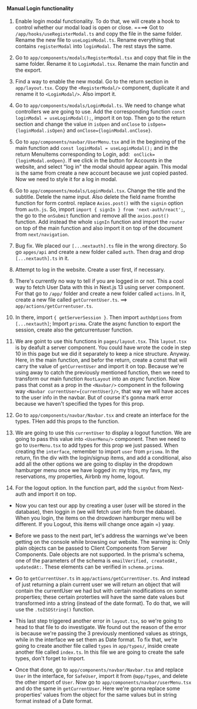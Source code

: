 #### Manual Login functionality

1. Enable login modal functionality. To do that, we will create a hook to control whether our modal load is open or close. ====> Got to `/app/hooks/useRegisterModal.ts` and copy the file in the same folder. Rename the new file to `useLoginModal.ts`. Rename everything that contains `registerModal` into `loginModal`. The rest stays the same.

2. Go to `app/components/modals/RegisterModal.tsx` and copy that file in the same folder. Rename it to `LoginModal.tsx`. Rename the main functin and the export.

3. Find a way to enable the new modal. Go to the return section in `app/layout.tsx`. Copy the `<RegisterModal/>` component, duplicate it and rename it to `<LoginModal/>`. Also import it.

4. Go to `app/components/modals/LoginModal.ts`. We need to change what controllers we are going to use. Add the corresponding function `const loginModal = useLoginModal();`, import it on top. Then go to the return section and change the value in `isOpen` and `onClose` to `isOpen={loginModal.isOpen}` and `onClose={loginModal.onClose}`.

5. Go to `app/components/navbar/UserMenu.tsx` and in the beginning of the main function add `const loginModal = useLoginModal();` and in the return MenuItems corresponding to Login, add: ` onClick={loginModal.onOpen}`. If we click in the button for Accounts in the website, and select "log in" the modal should appear again. This modal is the same from create a new account because we just copied pasted. Now we need to style it for a log in modal.

6. Go to `app/components/modals/LoginModal.tsx`. Change the title and the subtitle. Detele the name input. Also delete the field name fromthe function for form control. replace `Axios.post()` with the `signin` option from `auth.js`. So, import `import { signIn } from 'next-auth/react';`, the go to the `onSubmit` function and remove all the `axios.post()` function. Add instead the whole `signIn` function and import the `router` on top of the main function and also import it on top of the document from `next/navigation`.

7. Bug fix. We placed our `[...nextauth].ts` file in the wrong directory. So go `apges/api` and create a new folder called `auth`. Then drag and drop `[...nextauth].ts` in it.

8. Attempt to log in the website. Create a user first, if necessary.

9. There's currently no way to tell if you are logged in or not. This a cool way to fetch User Data with this in Next.js 13 using server component. For that go to `/app/` folder and create a new folder called `actions`. In it, create a new file called `getCurrentUser.ts`. ==> `app/actions/getCurrentuser.ts`.

10. In there, import `{ getServerSession }`. Then import `authOptions` from `[...nextauth]`; Import `prisma`. Crate the async function to export the session, create also the getcurrentuser function.

11. We are goint to use this functions in `pages/layout.tsx`. This `layout.tsx` is by deafult a server component. You could have wrote the code in step 10 in this page but we did it separately to keep a nice structure. Anyway. Here, in the main function, and befor the return, create a const that will carry the value of `getCurrentUser` and import it on top. Because we're using away to catch the previously mentioned function, then we need to transform our main function `RootLayout` into an _async_ function. Now pass that const as a prop in the `<Navbar/>` component in the following way `<Navbar currentUser={currentUser}/>`, that way we will have acces to the user info in the navbar. But of course it's gonna mark error because we haven't specified the types for this prop.

12. Go to `app/components/navbar/Navbar.tsx` and create an interface for the types. THen add this props to the function.

13. We are going to use this `currentUser` to display a logout function. We are going to pass this value into `<UserMenu/>` component. Then we need to go to `UserMenu.tsx` to add types for this prop we just passed. When creating the `interface`, remember to import `user` from `prisma`. In the return, fin the div with the login/signup items, and add a conditional, also add all the other options we are going to display in the dropdown hamburger menu once we have logged in: my trips, my favs, my reservations, my properties, Airbnb my home, logout.

14. For the logout option. In the function part, add the `signOut` from Next-auth and import it on top.

-   Now you can test our app by creating a user (user will be stored in the database), then loggin in (we will fetch user info from the dabase). When you login, the items on the drowdown hamburger menu will be different. If you Logout, this items will change once again =) yaay.

-   Before we pass to the next part, let's address the warnings we've been getting on the console while browsing our website. The warning is: Only plain objects can be passed to Client Components from Server Components. Dale objects are not supported. In the prisma's schema, one of the parameters of the schema is `emailVerified, createdAt, updatedAt:`. These elements can be verified in `schema.prisma`.
-   Go to `getCurrentUser.ts` in `app/actions/getCurrentUser.ts`. And instead of just returning a plain current user we will return an object that will contain the currentUser we had but with certain modifications on some properties; these certain proterties will have the same date values but transformed into a string (instead of the date format). To do that, we will use the `.toISOString()` function.
-   This last step triggered another error in `layout.tsx`, so we're going to head to that file to do investigate. We found out the reason of the error is because we're passing the 3 previously mentioned values as strings, while in the interface we set them as Date format. To fix that, we're going to create another file called `types` in `app/types/`, inside create another file called `index.ts`. In this file we are going to create the safe types, don't forget to import.
-   Once that done, go to `app/components/navbar/Navbar.tsx` and replace `User` in the interface, for `SafeUser`, import it from `@app/types`, and delete the other import of `User`. Now go to `app/components/navbar/userMenu.tsx` and do the same in `getCurrentUser`. Here we're gonna replace some properties' values from the object for the same values but in string format instead of a Date format.